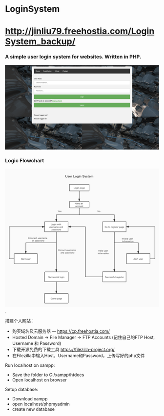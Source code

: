 # LoginSystem
# http://jinliu79.freehostia.com/LoginSystem_backup/
### A simple user login system for websites. Written in PHP. 
![Image](https://github.com/Jingming517/LoginSystem/blob/master/img/loginSystem_screenshot.png)  
### Logic Flowchart
![Image](https://github.com/Jingming517/LoginSystem/blob/master/img/User_Login_Flowchart.jpg). 

搭建个人网站：
- 购买域名及云服务器
-- https://cp.freehostia.com/
- Hosted Domain -> File Manager -> FTP Accounts (记住自己的FTP Host, Username 和 Password)
- 下载开源免费的下载工具 https://filezilla-project.org/
- 在Filezilla中输入Host，Username和Password，上传写好的php文件

Run localhost on xampp:
- Save the folder to C:/xampp/htdocs
- Open localhost on browser

Setup database:
- Download xampp
- open localhost/phpmyadmin
- create new database

